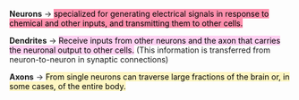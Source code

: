**Neurons** → <mark style="background: #FF5582A6;">specialized for generating electrical signals in response to chemical and other inputs, and transmitting them to other cells.</mark>

**Dendrites** → <mark style="background: #FFB8EBA6;">Receive inputs from other neurons and the axon that carries the neuronal output to other cells.</mark> (This information is transferred from neuron-to-neuron in synaptic connections)

**Axons** → <mark style="background: #FFF3A3A6;">From single neurons can traverse large fractions of the brain or, in some cases, of the entire body.</mark>




